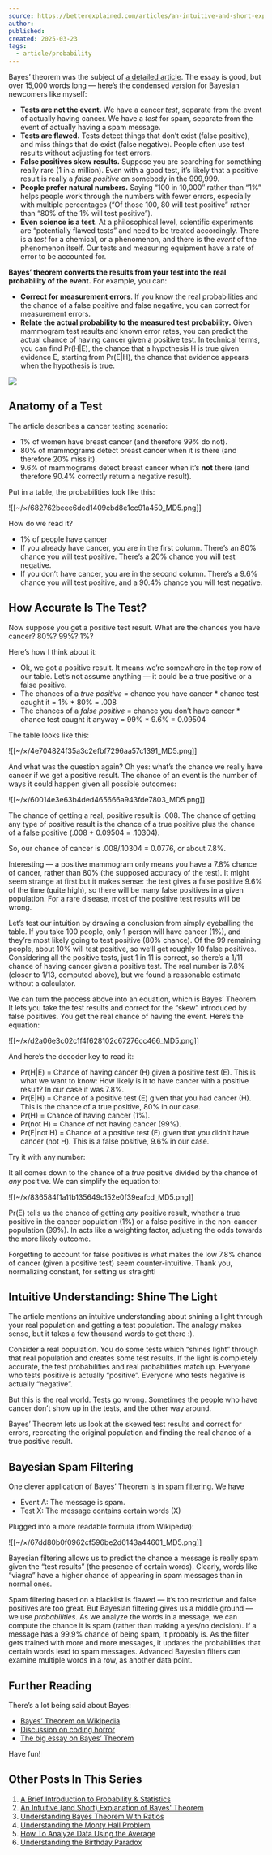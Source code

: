 ```yaml
---
source: https://betterexplained.com/articles/an-intuitive-and-short-explanation-of-bayes-theorem/
author: 
published: 
created: 2025-03-23
tags:
  - article/probability
---
```

Bayes’ theorem was the subject of [a detailed article](http://www.yudkowsky.net/rational/bayes). The essay is good, but over 15,000 words long — here’s the condensed version for Bayesian newcomers like myself:

- **Tests are not the event.** We have a cancer *test*, separate from the event of actually having cancer. We have a *test* for spam, separate from the event of actually having a spam message.
- **Tests are flawed.** Tests detect things that don’t exist (false positive), and miss things that do exist (false negative). People often use test results without adjusting for test errors.
- **False positives skew results.** Suppose you are searching for something really rare (1 in a million). Even with a good test, it’s likely that a positive result is really a *false positive* on somebody in the 999,999.
- **People prefer natural numbers.** Saying “100 in 10,000″ rather than “1%” helps people work through the numbers with fewer errors, especially with multiple percentages (“Of those 100, 80 will test positive” rather than “80% of the 1% will test positive”).
- **Even science is a test**. At a philosophical level, scientific experiments are “potentially flawed tests” and need to be treated accordingly. There is a *test* for a chemical, or a phenomenon, and there is the *event* of the phenomenon itself. Our tests and measuring equipment have a rate of error to be accounted for.

**Bayes’ theorem converts the results from your test into the real probability of the event.** For example, you can:

- **Correct for measurement errors**. If you know the real probabilities and the chance of a false positive and false negative, you can correct for measurement errors.
- **Relate the actual probability to the measured test probability.** Given mammogram test results and known error rates, you can predict the actual chance of having cancer given a positive test. In technical terms, you can find Pr(H|E), the chance that a hypothesis H is true given evidence E, starting from Pr(E|H), the chance that evidence appears when the hypothesis is true.

![](https://www.youtube.com/watch?v=YBvilAYd5sE)

## Anatomy of a Test

The article describes a cancer testing scenario:

- 1% of women have breast cancer (and therefore 99% do not).
- 80% of mammograms detect breast cancer when it is there (and therefore 20% miss it).
- 9.6% of mammograms detect breast cancer when it’s **not** there (and therefore 90.4% correctly return a negative result).

Put in a table, the probabilities look like this:

![[~/×/682762beee6ded1409cbd8e1cc91a450_MD5.png]]

How do we read it?

- 1% of people have cancer
- If you already have cancer, you are in the first column. There’s an 80% chance you will test positive. There’s a 20% chance you will test negative.
- If you don’t have cancer, you are in the second column. There’s a 9.6% chance you will test positive, and a 90.4% chance you will test negative.

## How Accurate Is The Test?

Now suppose you get a positive test result. What are the chances you have cancer? 80%? 99%? 1%?

Here’s how I think about it:

- Ok, we got a positive result. It means we’re somewhere in the top row of our table. Let’s not assume anything — it could be a true positive or a false positive.
- The chances of a *true positive* = chance you have cancer \* chance test caught it = 1% \* 80% = .008
- The chances of a *false positive* = chance you don’t have cancer \* chance test caught it anyway = 99% \* 9.6% = 0.09504

The table looks like this:

![[~/×/4e704824f35a3c2efbf7296aa57c1391_MD5.png]]

And what was the question again? Oh yes: what’s the chance we really have cancer if we get a positive result. The chance of an event is the number of ways it could happen given all possible outcomes:

![[~/×/60014e3e63b4ded465666a943fde7803_MD5.png]]

The chance of getting a real, positive result is .008. The chance of getting any type of positive result is the chance of a true positive plus the chance of a false positive (.008 + 0.09504 = .10304).

So, our chance of cancer is .008/.10304 = 0.0776, or about 7.8%.

Interesting — a positive mammogram only means you have a 7.8% chance of cancer, rather than 80% (the supposed accuracy of the test). It might seem strange at first but it makes sense: the test gives a false positive 9.6% of the time (quite high), so there will be many false positives in a given population. For a rare disease, most of the positive test results will be wrong.

Let’s test our intuition by drawing a conclusion from simply eyeballing the table. If you take 100 people, only 1 person will have cancer (1%), and they’re most likely going to test positive (80% chance). Of the 99 remaining people, about 10% will test positive, so we’ll get roughly 10 false positives. Considering all the positive tests, just 1 in 11 is correct, so there’s a 1/11 chance of having cancer given a positive test. The real number is 7.8% (closer to 1/13, computed above), but we found a reasonable estimate without a calculator.

We can turn the process above into an equation, which is Bayes’ Theorem. It lets you take the test results and correct for the “skew” introduced by false positives. You get the real chance of having the event. Here’s the equation:

![[~/×/d2a06e3c02c1f4f628102c67276cc466_MD5.png]]

And here’s the decoder key to read it:

- Pr(H|E) = Chance of having cancer (H) given a positive test (E). This is what we want to know: How likely is it to have cancer with a positive result? In our case it was 7.8%.
- Pr(E|H) = Chance of a positive test (E) given that you had cancer (H). This is the chance of a true positive, 80% in our case.
- Pr(H) = Chance of having cancer (1%).
- Pr(not H) = Chance of not having cancer (99%).
- Pr(E|not H) = Chance of a positive test (E) given that you didn’t have cancer (not H). This is a false positive, 9.6% in our case.

Try it with any number:

It all comes down to the chance of a *true* positive divided by the chance of *any* positive. We can simplify the equation to:

![[~/×/836584f1a11b135649c152e0f39eafcd_MD5.png]]

Pr(E) tells us the chance of getting *any* positive result, whether a true positive in the cancer population (1%) or a false positive in the non-cancer population (99%). In acts like a weighting factor, adjusting the odds towards the more likely outcome.

Forgetting to account for false positives is what makes the low 7.8% chance of cancer (given a positive test) seem counter-intuitive. Thank you, normalizing constant, for setting us straight!

## Intuitive Understanding: Shine The Light

The article mentions an intuitive understanding about shining a light through your real population and getting a test population. The analogy makes sense, but it takes a few thousand words to get there :).

Consider a real population. You do some tests which “shines light” through that real population and creates some test results. If the light is completely accurate, the test probabilities and real probabilities match up. Everyone who tests positive is actually “positive”. Everyone who tests negative is actually “negative”.

But this is the real world. Tests go wrong. Sometimes the people who have cancer don’t show up in the tests, and the other way around.

Bayes’ Theorem lets us look at the skewed test results and correct for errors, recreating the original population and finding the real chance of a true positive result.

## Bayesian Spam Filtering

One clever application of Bayes’ Theorem is in [spam filtering](https://en.wikipedia.org/wiki/Bayesian_spam_filtering). We have

- Event A: The message is spam.
- Test X: The message contains certain words (X)

Plugged into a more readable formula (from Wikipedia):

![[~/×/67dd80b0f0962cf596be2d6143a44601_MD5.png]]

Bayesian filtering allows us to predict the chance a message is really spam given the “test results” (the presence of certain words). Clearly, words like “viagra” have a higher chance of appearing in spam messages than in normal ones.

Spam filtering based on a blacklist is flawed — it’s too restrictive and false positives are too great. But Bayesian filtering gives us a middle ground — we use *probabilities*. As we analyze the words in a message, we can compute the chance it is spam (rather than making a yes/no decision). If a message has a 99.9% chance of being spam, it probably is. As the filter gets trained with more and more messages, it updates the probabilities that certain words lead to spam messages. Advanced Bayesian filters can examine multiple words in a row, as another data point.

## Further Reading

There’s a lot being said about Bayes:

- [Bayes’ Theorem on Wikipedia](https://en.wikipedia.org/wiki/Bayes%27s_theorem)
- [Discussion on coding horror](http://www.codinghorror.com/blog/archives/000850.html)
- [The big essay on Bayes’ Theorem](http://www.yudkowsky.net/rational/bayes)

Have fun!

## Other Posts In This Series

1. [A Brief Introduction to Probability & Statistics](https://betterexplained.com/articles/a-brief-introduction-to-probability-statistics/ "A Brief Introduction to Probability & Statistics")
2. [An Intuitive (and Short) Explanation of Bayes' Theorem](https://betterexplained.com/articles/an-intuitive-and-short-explanation-of-bayes-theorem/ "An Intuitive (and Short) Explanation of Bayes' Theorem")
3. [Understanding Bayes Theorem With Ratios](https://betterexplained.com/articles/understanding-bayes-theorem-with-ratios/ "Understanding Bayes Theorem With Ratios")
4. [Understanding the Monty Hall Problem](https://betterexplained.com/articles/understanding-the-monty-hall-problem/ "Understanding the Monty Hall Problem")
5. [How To Analyze Data Using the Average](https://betterexplained.com/articles/how-to-analyze-data-using-the-average/ "How To Analyze Data Using the Average")
6. [Understanding the Birthday Paradox](https://betterexplained.com/articles/understanding-the-birthday-paradox/ "Understanding the Birthday Paradox")